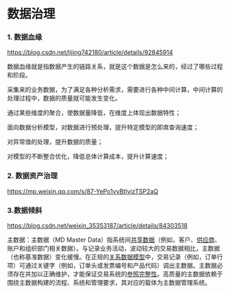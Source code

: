 # 数据治理



### 1. 数据血缘

https://blog.csdn.net/lijing742180/article/details/92845914

数据血缘就是指数据产生的链路关系，就是这个数据是怎么来的，经过了哪些过程和阶段。

采集来的业务数据，为了满足各种分析需求，需要进行各种中间计算，中间计算的处理过程中，数据的质量就可能发生变化。

通过某些维度的聚合，使数据量降低，在维度上体现出数据特性；

面向数据分析模型，对数据进行预处理，提升特定模型的即席查询速度；

对异常值的处理，提升数据的质量；

对模型的不断整合优化，降低总体计算成本，提升计算速度；

### 2. 数据资产治理

https://mp.weixin.qq.com/s/87-YePo1vvBtIvjzTSP2aQ



### 3.数据倾斜

https://blog.csdn.net/weixin_35353187/article/details/84303518



主数据：主数据（MD Master Data）指系统间[共享数据](https://baike.baidu.com/item/共享数据/19845680)（例如，客户、[供应商](https://baike.baidu.com/item/供应商/8431806)、账户和组织部门相关数据）。与记录业务活动，波动较大的交易数据相比，主数据（也称基准数据）变化缓慢。在正规的[关系数据模型](https://baike.baidu.com/item/关系数据模型/9330546)中，交易记录（例如，订单行项）可通过关键字（例如，订单头或发票编号和产品代码）调出主数据。主数据必须存在并加以正确维护，才能保证交易系统的[参照完整性](https://baike.baidu.com/item/参照完整性/1230891)。高质量的主数据依赖于围绕主数据构建的流程、系统和管理要求，其对应的载体为主数据管理系统。

